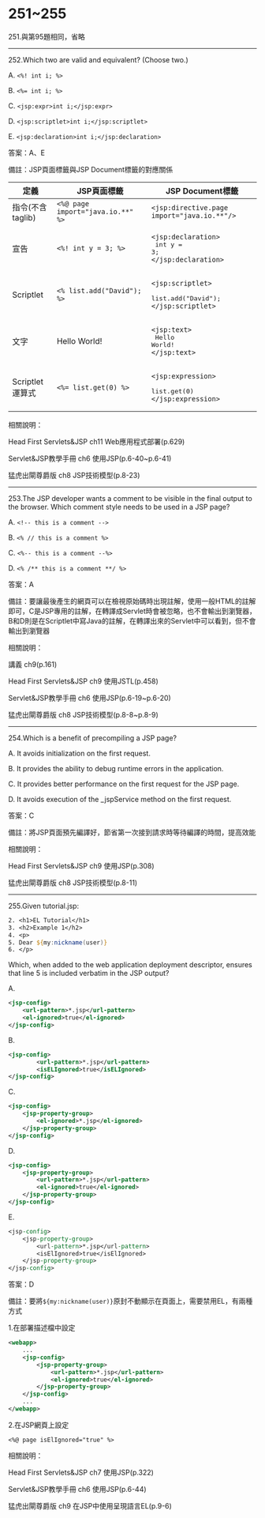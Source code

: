 251~255
========================

251.與第95題相同，省略

---
252.Which two are valid and equivalent? (Choose two.)

A.   `<%! int i; %> `

B.   `<%= int i; %>`

C.   `<jsp:expr>int i;</jsp:expr>` 

D.   `<jsp:scriptlet>int i;</jsp:scriptlet>` 

E.   `<jsp:declaration>int i;</jsp:declaration>`

<!--sec data-title="解析" data-id="section252_2" data-collapse=true ces-->
答案：A、E

備註：JSP頁面標籤與JSP Document標籤的對應關係

| 定義 | JSP頁面標籤 |  JSP Document標籤 |
| ----- | ----- | ----- |
| 指令(不含taglib)|`<%@ page import="java.io.**" %>`|`<jsp:directive.page import="java.io.**"/>`|
| 宣告|`<%! int y = 3; %>`|<pre>`<jsp:declaration>`<br> 	int y = 3;<br>`</jsp:declaration>`</pre>|
| Scriptlet|`<% list.add("David"); %>`|<pre>`<jsp:scriptlet>`<br> 	list.add("David");<br>`</jsp:scriptlet>`</pre>|
| 文字| Hello World!| <pre>`<jsp:text>`<br> 	Hello World!<br>`</jsp:text>`</pre>|
| Scriptlet運算式|`<%= list.get(0) %>`|<pre>`<jsp:expression>`<br> 	list.get(0)<br>`</jsp:expression>`</pre>|


相關說明：

Head First Servlets&JSP ch11 Web應用程式部署(p.629)

Servlet&JSP教學手冊 ch6 使用JSP(p.6-40~p.6-41)

猛虎出閘尊爵版 ch8 JSP技術模型(p.8-23)
<!--endsec-->

---
253.The JSP developer wants a comment to be visible in the final output to the browser. Which comment style needs to be used in a JSP page?

A.   `<!-- this is a comment -->` 

B.   `<% // this is a comment %>` 

C.   `<%-- this is a comment --%>` 

D.   `<% /** this is a comment **/ %>`

<!--sec data-title="解析" data-id="section253_2" data-collapse=true ces-->
答案：A

備註：要讓最後產生的網頁可以在檢視原始碼時出現註解，使用一般HTML的註解即可，C是JSP專用的註解，在轉譯成Servlet時會被忽略，也不會輸出到瀏覽器，B和D則是在Scriptlet中寫Java的註解，在轉譯出來的Servlet中可以看到，但不會輸出到瀏覽器

相關說明：

講義 ch9(p.161)

Head First Servlets&JSP ch9 使用JSTL(p.458)

Servlet&JSP教學手冊 ch6 使用JSP(p.6-19~p.6-20)

猛虎出閘尊爵版 ch8 JSP技術模型(p.8-8~p.8-9)
<!--endsec-->

---
254.Which is a benefit of precompiling a JSP page?

A.   It avoids initialization on the first request. 

B.   It provides the ability to debug runtime errors in the application. 

C.   It provides better performance on the first request for the JSP page. 

D.   It avoids execution of the _jspService method on the first request.

<!--sec data-title="解析" data-id="section254_2" data-collapse=true ces-->
答案：C

備註：將JSP頁面預先編譯好，節省第一次接到請求時等待編譯的時間，提高效能

相關說明：

Head First Servlets&JSP ch9 使用JSP(p.308)

猛虎出閘尊爵版 ch8 JSP技術模型(p.8-11)
<!--endsec-->

---
255.Given tutorial.jsp: 

```jsp
2. <h1>EL Tutorial</h1> 
3. <h2>Example 1</h2> 
4. <p> 
5. Dear ${my:nickname(user)} 
6. </p> 
```

Which, when added to the web application deployment descriptor, ensures that line 5 is included verbatim in the JSP output?

A.   

```xml
<jsp-config> 
	<url-pattern>*.jsp</url-pattern> 
	<el-ignored>true</el-ignored> 
</jsp-config>
```

B.   

```xml
<jsp-config> 
		<url-pattern>*.jsp</url-pattern> 
		<isELIgnored>true</isELIgnored> 
</jsp-config> 
```

C.   

```xml
<jsp-config> 
	<jsp-property-group> 
		<el-ignored>*.jsp</el-ignored> 
	</jsp-property-group> 
</jsp-config> 
```

D.   

```xml
<jsp-config> 
	<jsp-property-group> 
		<url-pattern>*.jsp</url-pattern> 
		<el-ignored>true</el-ignored> 
	</jsp-property-group> 
</jsp-config> 
```

E.   

```jsp
<jsp-config> 
	<jsp-property-group> 
		<url-pattern>*.jsp</url-pattern> 
		<isElIgnored>true</isElIgnored> 
	</jsp-property-group> 
</jsp-config>
```

<!--sec data-title="解析" data-id="section255_2" data-collapse=true ces-->
答案：D

備註：要將`${my:nickname(user)}`原封不動顯示在頁面上，需要禁用EL，有兩種方式

1.在部署描述檔中設定

```xml
<webapp>
	...
	<jsp-config> 
		<jsp-property-group> 
			<url-pattern>*.jsp</url-pattern> 
			<el-ignored>true</el-ignored> 
		</jsp-property-group> 
	</jsp-config> 
	...
</webapp>
```

2.在JSP網頁上設定

`<%@ page isElIgnored="true" %>`

相關說明：

Head First Servlets&JSP ch7 使用JSP(p.322)

Servlet&JSP教學手冊 ch6 使用JSP(p.6-44)

猛虎出閘尊爵版 ch9 在JSP中使用呈現語言EL(p.9-6)
<!--endsec-->